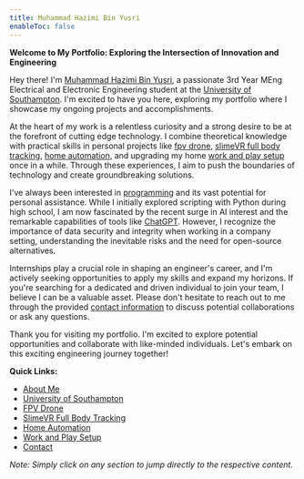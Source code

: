 ```yaml
---
title: Muhammad Hazimi Bin Yusri
enableToc: false
---
```



**Welcome to My Portfolio: Exploring the Intersection of Innovation and Engineering**

Hey there! I'm [Muhammad Hazimi Bin Yusri](#about), a passionate 3rd Year MEng Electrical and Electronic Engineering student at the [University of Southampton](#university). I'm excited to have you here, exploring my portfolio where I showcase my ongoing projects and accomplishments.

At the heart of my work is a relentless curiosity and a strong desire to be at the forefront of cutting edge technology. I combine theoretical knowledge with practical skills in personal projects like [fpv drone](#fpv-drone), [slimeVR full body tracking](#slimeVR), [home automation](#home-automation), and upgrading my home [work and play setup](#work-play-setup) once in a while. Through these experiences, I aim to push the boundaries of technology and create groundbreaking solutions.

I've always been interested in [programming](#programming) and its vast potential for personal assistance. While I initially explored scripting with Python during high school, I am now fascinated by the recent surge in AI interest and the remarkable capabilities of tools like [ChatGPT](#chatGPT). However, I recognize the importance of data security and integrity when working in a company setting, understanding the inevitable risks and the need for open-source alternatives.

Internships play a crucial role in shaping an engineer's career, and I'm actively seeking opportunities to apply my skills and expand my horizons. If you're searching for a dedicated and driven individual to join your team, I believe I can be a valuable asset. Please don't hesitate to reach out to me through the provided [contact information](https://chat.openai.com/#contact) to discuss potential collaborations or ask any questions.

Thank you for visiting my portfolio. I'm excited to explore potential opportunities and collaborate with like-minded individuals. Let's embark on this exciting engineering journey together!

**Quick Links:**

-   [About Me](#about)
-   [University of Southampton](#university)
-   [FPV Drone](#fpv-drone)
-   [SlimeVR Full Body Tracking](#slimevr-full-body-tracking)
-   [Home Automation](#home-automation)
-   [Work and Play Setup](#work-and-play-setup)
-   [Contact](#contact)

_Note: Simply click on any section to jump directly to the respective content._
